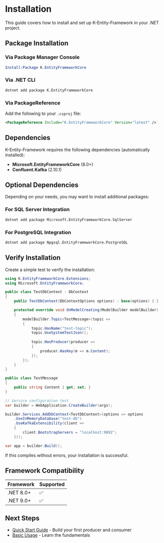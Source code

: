 # Installation

This guide covers how to install and set up K-Entity-Framework in your .NET project.

## Package Installation

### Via Package Manager Console

```powershell
Install-Package K.EntityFrameworkCore
```

### Via .NET CLI

```bash
dotnet add package K.EntityFrameworkCore
```

### Via PackageReference

Add the following to your `.csproj` file:

```xml
<PackageReference Include="K.EntityFrameworkCore" Version="latest" />
```

## Dependencies

K-Entity-Framework requires the following dependencies (automatically installed):

- **Microsoft.EntityFrameworkCore** (8.0+)
- **Confluent.Kafka** (2.10.1)

## Optional Dependencies

Depending on your needs, you may want to install additional packages:

### For SQL Server Integration
```bash
dotnet add package Microsoft.EntityFrameworkCore.SqlServer
```

### For PostgreSQL Integration
```bash
dotnet add package Npgsql.EntityFrameworkCore.PostgreSQL
```

## Verify Installation

Create a simple test to verify the installation:

```csharp
using K.EntityFrameworkCore.Extensions;
using Microsoft.EntityFrameworkCore;

public class TestDbContext : DbContext
{
    public TestDbContext(DbContextOptions options) : base(options) { }

    protected override void OnModelCreating(ModelBuilder modelBuilder)
    {
        modelBuilder.Topic<TestMessage>(topic =>
        {
            topic.HasName("test-topic");
            topic.UseSystemTextJson();
            
            topic.HasProducer(producer =>
            {
                producer.HasKey(m => m.Content);
            });
        });
    }
}

public class TestMessage
{
    public string Content { get; set; }
}

// Service configuration test
var builder = WebApplication.CreateBuilder(args);

builder.Services.AddDbContext<TestDbContext>(options => options
    .UseInMemoryDatabase("test-db")
    .UseKafkaExtensibility(client =>
    {
        client.BootstrapServers = "localhost:9092";
    }));

var app = builder.Build();
```

If this compiles without errors, your installation is successful.

## Framework Compatibility

| Framework | Supported |
|-----------|-----------|
| .NET 8.0+ | ✅         |
| .NET 9.0+ | ✅         |

## Next Steps

- [Quick Start Guide](quick-start.md) - Build your first producer and consumer
- [Basic Usage](basic-usage.md) - Learn the fundamentals
